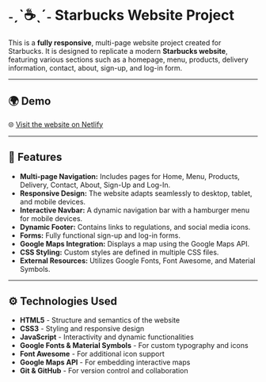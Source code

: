 # ˗ˏˋ☕ˎˊ˗ Starbucks Website Project

This is a **fully responsive**, multi-page website project created for Starbucks. It is designed to replicate a modern **Starbucks website**, featuring various sections such as a homepage, menu, products, delivery information, contact, about, sign-up, and log-in form.

---

## 🌍 Demo
🌐  [Visit the website on Netlify](https://personal-project-63n3m89.netlify.app/)

---

## 🚀 Features

- **Multi-page Navigation:** Includes pages for Home, Menu, Products, Delivery, Contact, About, Sign-Up and Log-In.
- **Responsive Design:** The website adapts seamlessly to desktop, tablet, and mobile devices.
- **Interactive Navbar:** A dynamic navigation bar with a hamburger menu for mobile devices.
- **Dynamic Footer:** Contains links to regulations, and social media icons.
- **Forms:** Fully functional sign-up and log-in forms.
- **Google Maps Integration:** Displays a map using the Google Maps API.
- **CSS Styling:** Custom styles are defined in multiple CSS files.
- **External Resources:** Utilizes Google Fonts, Font Awesome, and Material Symbols.

---

## ⚙️ Technologies Used

- **HTML5** - Structure and semantics of the website
- **CSS3** - Styling and responsive design
- **JavaScript** - Interactivity and dynamic functionalities
- **Google Fonts & Material Symbols** - For custom typography and icons
- **Font Awesome** - For additional icon support
- **Google Maps API** - For embedding interactive maps
- **Git & GitHub** - For version control and collaboration
